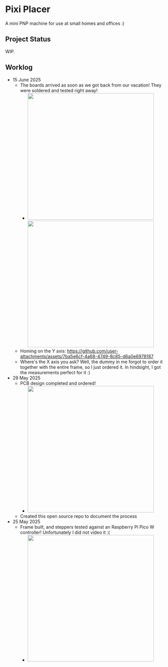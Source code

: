 # Pixi Placer
A mini PNP machine for use at small homes and offices :)

## Project Status
WIP.

## Worklog
- 15 June 2025
  - The boards arrived as soon as we got back from our vacation! They were soldered and tested right away!
    - <img width="400" src="https://github.com/user-attachments/assets/4116c48a-2d37-4ec9-b3aa-91f5693f28fd" /> <img width="400" src="https://github.com/user-attachments/assets/3e987b0b-a047-4e71-bd6c-9b07aaba7f00" />
  - Homing on the Y axis: https://github.com/user-attachments/assets/7ba5e6cf-4a68-4749-8c85-d6a0e6978187
  - Where's the X axis you ask? Well, the dummy in me forgot to order it together with the entire frame, so I just ordered it. In hindsight, I got the measurements perfect for it :)
- 29 May 2025
  - PCB design completed and ordered!
    - <img width="400" src="https://github.com/user-attachments/assets/5d4fe5d7-2568-4a10-bc09-1807c47edd19" />
  - Created this open source repo to document the process
- 25 May 2025
  - Frame built, and steppers tested against an Raspberry Pi Pico W controller! Unfortunately I did not video it :(
    - <img width="400" src="https://github.com/user-attachments/assets/6772b5e5-c92e-4e94-a622-c93b72457c8e" />
